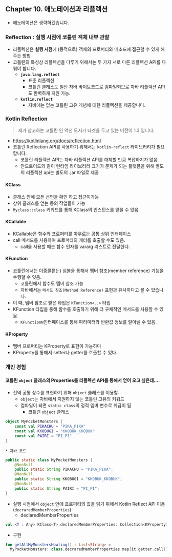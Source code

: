 ## Chapter 10. 애노테이션과 리플렉션
* 애노테이션은 생략하겠습니다.


### Reflection : 실행 시점에 코틀린 객체 내부 관찰
* 리플렉션은 **실행 시점**에 (동적으로) 객체의 프로퍼티와 메소드에 접근할 수 있게 해주는 방법
* 코틀린의 특성상 리플렉션을 다루기 위해서는 두 가지 서로 다른 리플렉션 API를 다뤄야 합니다.
  * **```java.lang.reflect```**
    * 표준 리플렉션
    * 코틀린 클래스도 일반 자바 바이트코드로 컴파일되므로 자바 리플렉션 API도 완벽하게 지원 가능.
  * **```kotlin.reflect```**
    * 자바에는 없는 코틀린 고유 개념에 대한 리플렉션을 제공합니다.

### Kotlin Reflection
> 제가 참고하는 코틀린 인 액션 도서가 타겟을 두고 있는 버전이 1.3 입니다.
* https://kotlinlang.org/docs/reflection.html
* 코틀린 Reflection API를 사용하기 위해서는 ```kotlin-reflect``` 라이브러리가 필요 합니다.
  * 코틀린 리플렉션 API는 자바 리플렉션 API를 대체할 만큼 복잡하지가 않음.
  * 안드로이드와 같이 런타임 라이브러리 크기가 문제가 되는 플랫폼을 위해 별도의 리플렉션 api는 별도의 .jar 파일로 제공

#### KClass
* 클래스 안에 모든 선언을 확인 하고 접근이가능
* 상위 클래스를 얻는 등의 작업들이 가능
* ```Myclass::class``` 키워드를 통해 KClass의 인스턴스를 얻을 수 있음.
#### KCallable
* KCallable은 함수와 프로퍼티를 아우르는 공통 상위 인터페이스
* call 메서드를 사용하여 프로퍼티의 게터를 호출할 수도 있음.
  * call을 사용할 때는 함수 인자를 vararg 리스트로 전달한다.
#### KFunction
* 코틀린에서는 이중콜론(::) 심볼을 통해서 멤버 참조(member reference) 기능을 수행할 수 잇음.
  * 코틀린에서 함수도 멤버 참조 가능
  * 자바에서는 ```메서드 참조(Method Reference)``` 표현과 유사하다고 볼 수 있습니다.
* 이 때, 멤버 참조로 받은 타입은 ```KFunction<..>``` 타입
* KFunction 타입을 통해 함수를 호출하기 위해 더 구체적인 메서드를 사용할 수 있음.
  * ```KFunctionN```인터페이스를 통해 파라미터와 반환값 정보를 알아낼 수 있음.

#### KProperty
* 멤버 프로퍼티는 KProperty로 표현이 가능하다
* KProperty를 통해서 setter나 getter를 호출할 수 있다.

### 개인 경험
#### 코틀린 ```object``` 클래스의 Properties를 리플렉션 API를 통해서 얻어 오고 싶은데....
* 전역 공통 상수를 표현하기 위해 ```object``` 클래스를 이용함.
  * ```object```는 자바에서 지원하지 않는 코틀린 고유의 키워드
  * 컴파일이 되면 ```static class```의 정적 멤버 변수로 취급이 됨
    * 코틀린 ```object``` 클래스
```kotlin
object MyPocketMonsters {
    const val PIKACHU = "PIKA_PIKA"
    const val KKOBUGI = "KKOBUK_KKOBUK"
    const val PAIRI = "PI_PI"
}
```
    * 자바 코드
```java
public static class MyPocketMonsters {
    @NonNull
    public static String PIKACHU = "PIKA_PIKA";
    @NonNull
    public static String KKOBUGI = "KKOBUK_KKOBUK";
    @NonNull    
    public static String PAIRI = "PI_PI";
}
```

* 실행 시점에서 ```object``` 안에 프로퍼티의 값을 읽기 위해서 Kotlin Reflect API 이용(```decraredMemberProperties```)
  * declaredMemberProperties
```kotlin
val <T : Any> KClass<T>.declaredMemberProperties: Collection<KProperty1<T, *>>
```
  * 구현
```kotlin
fun getAllMyMonstersHowling() : List<String> =
  MyPocketMonsters::class.decraredMemberProperties.map{it.getter.call().toString}
```